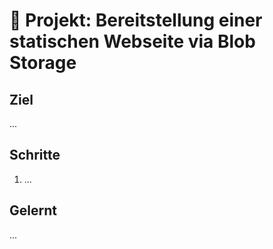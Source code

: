 # 📁 Projekt: Bereitstellung einer statischen Webseite via Blob Storage

## Ziel
...

## Schritte
1. ...

## Gelernt
...
